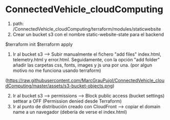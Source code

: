 # ConnectedVehicle_cloudComputing

1. path: /ConnectedVehicle_cloudComputing/terraform/modules/staticwebsite
2. Crear un bucket s3 con el nombre static-website-state para el backend

$terraform init
$terraform apply

1. Ir al bucket s3 --> Subir manualmente el fichero "add files" index.html, telemetry.html y error.html. Seguidamente, con la opción "add folder" añadir las carpetas css, fonts, images y js una por una. (por algun motivo no me funciona usando terraform)

</span><span>(</span><span>https://raw.githubusercontent.com/MarcGrauPujol/ConnectedVehicle_cloudComputing/master/assets/s3-bucket-objects.png</span><span>)</span>

2. Ir al bucket s3 --> permissions --> Block public access (bucket settings) settear a OFF  (Permission denied desde Terraform)
3. Ir al punto de distribución creado con CloudFront --> copiar el domain name a un navegador (debería de verse el index.html)
 